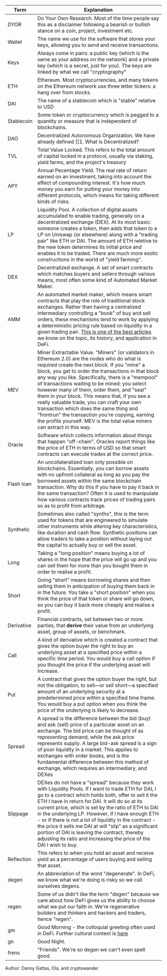 |Term | Explanation |
|-----|----------|
| DYOR | Do Your Own Research. Most of the time people say this as a disclaimer following a bearish or bullish stance on a coin, project, investment etc. |
| Wallet | The name we use for the software that stores your keys, allowing you to send and receive transactions. |
| Keys | Always come in pairs: a public key (which is the same as your address on the network) and a private key (which is a secret, just for you). The keys are linked by what we call "cryptography" |
| ETH | Ethereum. Most cryptocurrencies, and many tokens on the Ethereum network use three letter tickers: a hang over from stocks. |
| DAI | The name of a stablecoin which is "stable" relative to USD |
| Stablecoin | Some token or cryptocurrency which is pegged to a quantity or measure that is independent of blockchains. |
| DAO | Decentralized Autonomous Organization. We have already defined [[1. What is Decentralized?|what decentralized means]]. The "autonomous" here is political in implication: it does not really refer to "automation". Most importantly, these are organizations which are not controlled or owned by any single group. The best examples are Bitcoin and Ethereum themselves, though they are not often considered as such. The best commonly-accepted example is likely| D MakerDAO or Yearn. |
| TVL | Total Value Locked. This refers to the total amount of capital locked in a protocol, usually via staking, yield farms, and the project's treasury |
| APY | Annual Pecentage Yield. The real rate of return earned on an investment, taking into account the effect of compounding interest. It's how much money you earn for putting your money into different protocols, which means for taking different kinds of risks. |
| LP | Liquidity Pool. A collection of digital assets accumulated to enable trading, generally on a decentralized exchange (DEX). At its most basic: someone creates a token, then adds that token to a LP on Uniswap (or elsewhere) along with a "trading pair" like ETH or DAI. The amount of ETH reletive to the new token determines its initial price and enables it to be traded. There are much more exotic constructions in the world of "yield farming". |
| DEX | Decentralized exchange. A set of smart contracts which matches buyers and sellers through various means, most often some kind of Automated Market Maker. |
| AMM | An automated market maker, which means smart contracts that play the role of traditional stock exchanges. Rather than having a centralized intermediary controlling a "book" of buy and sell orders, these mechanisms tend to work by applying a deterministic pricing rule based on liquidity in a given trading pair. [This is one of the best articles](https://medium.com/bollinger-investment-group/constant-function-market-makers-defis-zero-to-one-innovation-968f77022159) we know on the topic, its history, and application in DeFi. |
| MEV | Miner Extractable Value. "Miners" (or validators in Ethereum 2.0) are the nodes who do what is required create the next block. If you "mine" a block, you get to order the transactions in that block any way you like. Specifically, there is a "mempool" of transactions waiting to be mined: you select however many of them, order them, and "seal" them in your block. This means that, if you see a really valuable trade, you can craft your own transaction which does the same thing and "frontrun" the transaction you're copying, earning the profits yourself. MEV is the total value miners can extract in this way. |
| Oracle | Software which collects information about things that happen "off-chain". Oracles report things like the price of ETH in terms of USD so that smart contracts can execute trades at the correct price. |
| Flash loan | An uncollateralized loan only possible on blockchains. Essentially, you can borrow assets with no upfront collateral as long as you pay the borrowed assets within the same blockchain transaction. Why do this if you have to pay it back in the same transaction? Often it is used to manipulate how various contracts track prices of trading pairs so as to profit from arbitrage. |
| Synthetic | Sometimes also called "synths", this is the term used for tokens that are engineered to simulate other instruments while altering key characteristics, like duration and cash flow. Synthetic positions can allow traders to take a position without laying out the capital to actually buy or sell the asset. |
| Long | Taking a "long position" means buying a lot of shares in the hope that the price will go up and you can sell them for more than you bought them in order to realise a profit. |
| Short | Going "short" means borrowing shares and then selling them in anticipation of buying them back in in the future. You take a "short position" when you think the price of that token or share will go down, so you can buy it back more cheaply and realise a profit. |
| Derivative | Financial contracts, set between two or more parties, that **derive** their value from an underlying asset, group of assets, or benchmark. |
| Call | A kind of derivative which is created a contract that gives the option buyer the right to buy an underlying asset at a specified price within a specific time period. You would buy a call option if you thought the price if the underlying asset will increase. |
| Put | A contract that gives the option buyer the right, but not the obligation, to sell—or sell short—a specified amount of an underlying security at a predetermined price within a specified time frame. You would buy a put option when you think the price of the underlying is likely to decrease. |
| Spread | A spread is the difference between the bid (buy) and ask (sell) price of a particular asset on an exchange. The bid price can be thought of as representing demand, while the ask price represents supply. A large bid-ask spread is a sign of poor liquidity in a market. This applies to exchanges with order books, and is the fundamental difference between this method of exchange, which requires an intermediary, and DEXes |
| Slippage | DEXes do not have a "spread" because they work with Liquidity Pools. If I want to trade ETH for DAI, I go to a contract which holds both, offer to sell it the ETH I have in return for DAI. It will do so at its current price, which is set by the ratio of ETH to DAI in the underlying LP. However, if I have enough ETH - or if there is not a lot of liquidity in the contract - the price it sells me DAI at will "slip" as a significant portion of DAI is leaving the contract, thereby adjusting its ratio and increasing the price of the DAI I wish to buy. |
| Reflection | This refers to when you hold an asset and receive yield as a percentage of users buying and selling that asset. |
| degen | An abbreviation of the word "degenerate". In DeFi, we know what we're doing is risky so we call ourselves degens. |
| regen | Some of us didn't like the term "degen" because we care about how DeFi gives us the ability to choose what we put our faith in. We're regenerative builders and thinkers and hackers and traders, hence "regen".
| gm | Good Morning - the colloquial greeting often used in DeFi. Further cultural context is [here](https://twitter.com/punk6529/status/1445468399656595456) |
| gn | Good Night. |
| frens | "Friends". We're so degen we can't even spell good. |

Author: Danny Gattas, Ola, and cryptowander